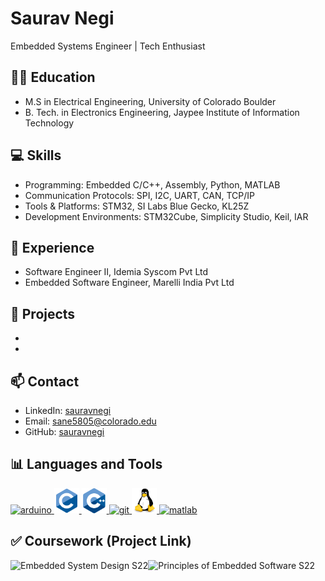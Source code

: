 # Saurav Negi
Embedded Systems Engineer | Tech Enthusiast

## 👨‍🎓 Education
- M.S in Electrical Engineering, University of Colorado Boulder
- B. Tech. in Electronics Engineering, Jaypee Institute of Information Technology

## 💻 Skills
- Programming: Embedded C/C++, Assembly, Python, MATLAB
- Communication Protocols: SPI, I2C, UART, CAN, TCP/IP
- Tools & Platforms: STM32, SI Labs Blue Gecko, KL25Z
- Development Environments: STM32Cube, Simplicity Studio, Keil, IAR

## 💼 Experience
- Software Engineer II, Idemia Syscom Pvt Ltd
- Embedded Software Engineer, Marelli India Pvt Ltd

## 🚀 Projects
- 
-

## 📫 Contact
- LinkedIn: [sauravnegi](https://www.linkedin.com/in/sane5805/)
- Email: sane5805@colorado.edu
- GitHub: [sauravnegi](https://github.com/sauravnegi)

## 📊  Languages and Tools
<p align="left"> <a href="https://www.arduino.cc/" target="_blank" rel="noreferrer"> <img src="https://cdn.worldvectorlogo.com/logos/arduino-1.svg" alt="arduino" width="40" height="40"/> </a> <a href="https://www.cprogramming.com/" target="_blank" rel="noreferrer"> <img src="https://raw.githubusercontent.com/devicons/devicon/master/icons/c/c-original.svg" alt="c" width="40" height="40"/> </a> <a href="https://www.w3schools.com/cpp/" target="_blank" rel="noreferrer"> <img src="https://raw.githubusercontent.com/devicons/devicon/master/icons/cplusplus/cplusplus-original.svg" alt="cplusplus" width="40" height="40"/> </a> <a href="https://git-scm.com/" target="_blank" rel="noreferrer"> <img src="https://www.vectorlogo.zone/logos/git-scm/git-scm-icon.svg" alt="git" width="40" height="40"/> </a> <a href="https://www.linux.org/" target="_blank" rel="noreferrer"> <img src="https://raw.githubusercontent.com/devicons/devicon/master/icons/linux/linux-original.svg" alt="linux" width="40" height="40"/> </a> <a href="https://www.mathworks.com/" target="_blank" rel="noreferrer"> <img src="https://upload.wikimedia.org/wikipedia/commons/2/21/Matlab_Logo.png" alt="matlab" width="40" height="40"/> </a> </p>

##  ✅  Coursework (Project Link) 


<div>
  <a href="https://github.com/kiranj26/Embedded-System-Design-S22/tree/main/Final_Project/Data-Transfer-Between-STM32F4-and-AT89C51-Using-USB-Communication">
    <img align="left" src="https://github-readme-stats.vercel.app/api/pin/?username=kiranj26&repo=Embedded-System-Design-S22&theme=dark" alt="Embedded System Design S22">
  </a>
  <a href="https://github.com/kiranj26/Principles-of-Embedded-Software-S22/tree/main/Final_Project">
    <img align="left" src="https://github-readme-stats.vercel.app/api/pin/?username=kiranj26&repo=Principles-of-Embedded-Software-S22&theme=dark" alt="Principles of Embedded Software S22">
  </a>
  <div style="clear:both;"></div> <!-- Clearing element -->
</div>

